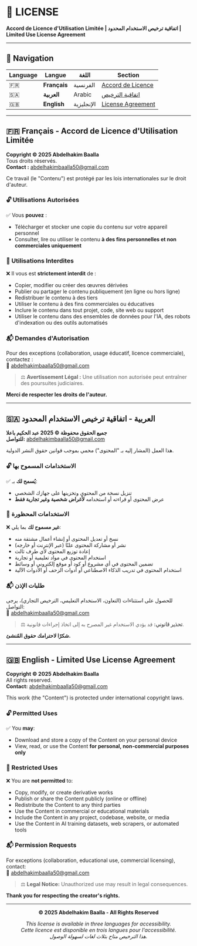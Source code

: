 # 📜 LICENSE

**Accord de Licence d'Utilisation Limitée | اتفاقية ترخيص الاستخدام المحدود | Limited Use License Agreement**

---

## 🧭 Navigation

| Language | Langue | اللغة | Section |
|----------|--------|-------|---------|
| 🇫🇷 | **Français** | الفرنسية | [Accord de Licence](#-français---accord-de-licence-dutilisation-limitée) |
| 🇸🇦 | **العربية** | Arabic | [اتفاقية الترخيص](#-العربية---اتفاقية-ترخيص-الاستخدام-المحدود) |
| 🇬🇧 | **English** | الإنجليزية | [License Agreement](#-english---limited-use-license-agreement) |

---

## 🇫🇷 Français - Accord de Licence d'Utilisation Limitée

**Copyright © 2025 Abdelhakim Baalla**  
Tous droits réservés.  
**Contact :** [abdelhakimbaalla50@gmail.com](mailto:abdelhakimbaalla50@gmail.com)

Ce travail (le "Contenu") est protégé par les lois internationales sur le droit d'auteur.

### 🔓 Utilisations Autorisées

✅ Vous **pouvez** :
- Télécharger et stocker une copie du contenu sur votre appareil personnel
- Consulter, lire ou utiliser le contenu **à des fins personnelles et non commerciales uniquement**

### 🚫 Utilisations Interdites

❌ Il vous est **strictement interdit** de :
- Copier, modifier ou créer des œuvres dérivées
- Publier ou partager le contenu publiquement (en ligne ou hors ligne)
- Redistribuer le contenu à des tiers
- Utiliser le contenu à des fins commerciales ou éducatives
- Inclure le contenu dans tout projet, code, site web ou support
- Utiliser le contenu dans des ensembles de données pour l'IA, des robots d'indexation ou des outils automatisés

### 📬 Demandes d'Autorisation

Pour des exceptions (collaboration, usage éducatif, licence commerciale), contactez :  
📧 [abdelhakimbaalla50@gmail.com](mailto:abdelhakimbaalla50@gmail.com)

> ⚖️ **Avertissement Légal :** Une utilisation non autorisée peut entraîner des poursuites judiciaires.

**Merci de respecter les droits de l'auteur.**

---

## 🇸🇦 العربية - اتفاقية ترخيص الاستخدام المحدود

**جميع الحقوق محفوظة © 2025 عبد الحكيم باعلا**  
**للتواصل:** [abdelhakimbaalla50@gmail.com](mailto:abdelhakimbaalla50@gmail.com)

هذا العمل (المشار إليه بـ "المحتوى") محمي بموجب قوانين حقوق النشر الدولية.

### 🔓 الاستخدامات المسموح بها

✅ **يُسمح لك** بـ:
- تنزيل نسخة من المحتوى وتخزينها على جهازك الشخصي
- عرض المحتوى أو قراءته أو استخدامه **لأغراض شخصية وغير تجارية فقط**

### 🚫 الاستخدامات المحظورة

❌ **غير مسموح لك** بما يلي:
- نسخ أو تعديل المحتوى أو إنشاء أعمال مشتقة منه
- نشر أو مشاركة المحتوى علنًا (عبر الإنترنت أو خارجه)
- إعادة توزيع المحتوى لأي طرف ثالث
- استخدام المحتوى في مواد تعليمية أو تجارية
- تضمين المحتوى في أي مشروع أو كود أو موقع إلكتروني أو وسائط
- استخدام المحتوى في تدريب الذكاء الاصطناعي أو أدوات الزحف أو الأدوات الآلية

### 📬 طلبات الإذن

للحصول على استثناءات (التعاون، الاستخدام التعليمي، الترخيص التجاري)، يرجى التواصل:  
📧 [abdelhakimbaalla50@gmail.com](mailto:abdelhakimbaalla50@gmail.com)

> ⚖️ **تحذير قانوني:** قد يؤدي الاستخدام غير المصرح به إلى اتخاذ إجراءات قانونية.

**شكرًا لاحترامك حقوق المُنشئ.**

---

## 🇬🇧 English - Limited Use License Agreement

**Copyright © 2025 Abdelhakim Baalla**  
All rights reserved.  
**Contact:** [abdelhakimbaalla50@gmail.com](mailto:abdelhakimbaalla50@gmail.com)

This work (the "Content") is protected under international copyright laws.

### 🔓 Permitted Uses

✅ You **may**:
- Download and store a copy of the Content on your personal device
- View, read, or use the Content **for personal, non-commercial purposes only**

### 🚫 Restricted Uses

❌ You are **not permitted** to:
- Copy, modify, or create derivative works
- Publish or share the Content publicly (online or offline)
- Redistribute the Content to any third parties
- Use the Content in commercial or educational materials
- Include the Content in any project, codebase, website, or media
- Use the Content in AI training datasets, web scrapers, or automated tools

### 📬 Permission Requests

For exceptions (collaboration, educational use, commercial licensing), contact:  
📧 [abdelhakimbaalla50@gmail.com](mailto:abdelhakimbaalla50@gmail.com)

> ⚖️ **Legal Notice:** Unauthorized use may result in legal consequences.

**Thank you for respecting the creator's rights.**

---

<div align="center">

**© 2025 Abdelhakim Baalla - All Rights Reserved**

*This license is available in three languages for accessibility.*  
*Cette licence est disponible en trois langues pour l'accessibilité.*  
*هذا الترخيص متاح بثلاث لغات لسهولة الوصول.*

</div>
